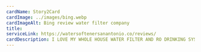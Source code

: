 ```yaml
---
cardName: Story2Card
cardImage: ../images/bing.webp
cardImageAlt: Bing review water filter company
title: 
serviceLink: https://watersoftenersanantonio.co/reviews/
cardDescription: I LOVE MY WHOLE HOUSE WATER FILTER AND RO DRINKING SYSTEM.
---
```

